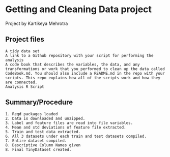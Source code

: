 

# Getting and Cleaning Data project

Project by Kartikeya Mehrotra

## Project files
    A tidy data set
    A link to a Github repository with your script for performing the analysis
    A code book that describes the variables, the data, and any transformations or work that you performed to clean up the data called CodeBook.md. You should also include a README.md in the repo with your scripts. This repo explains how all of the scripts work and how they are connected.
    Analysis R Script
   
## Summary/Procedure
    1. Reqd packages loaded
    2. Data is downloaded and unzipped.
    3. Label and feature files are read into file variables.
    4. Mean and std deviations of feature file extracted.
    5. Train and test data extracted.
    6. All 3 datasets under each train and test datasets compiled.
    7. Entire dataset compiled.
    8. Descriptive Column Names given
    8. Final TinyDataset created.
